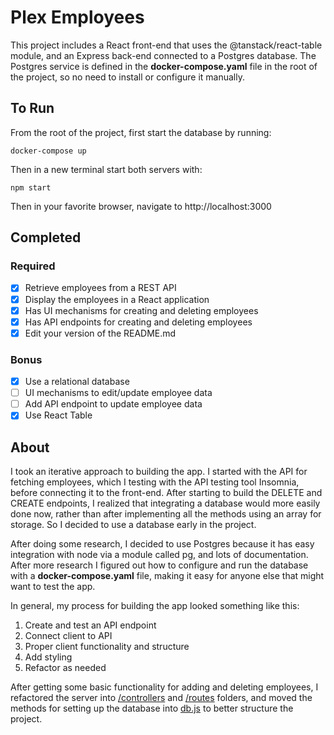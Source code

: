 # Plex Employees

This project includes a React front-end that uses the @tanstack/react-table module, and an Express back-end connected to a Postgres database. The Postgres service is defined in the **docker-compose.yaml** file in the root of the project, so no need to install or configure it manually.

## To Run

From the root of the project, first start the database by running:

```docker-compose up```

Then in a new terminal start both servers with:

```npm start```

Then in your favorite browser, navigate to http://localhost:3000 

## Completed

### Required

- [x] Retrieve employees from a REST API
- [x] Display the employees in a React application
- [x] Has UI mechanisms for creating and deleting employees
- [x] Has API endpoints for creating and deleting employees
- [x] Edit your version of the README.md

### Bonus

- [x] Use a relational database
- [ ] UI mechanisms to edit/update employee data
- [ ] Add API endpoint to update employee data
- [x] Use React Table

## About

I took an iterative approach to building the app. I started with the API for fetching employees, which I testing with the API testing tool Insomnia, before connecting it to the front-end. After starting to build the DELETE and CREATE endpoints, I realized that integrating a database would more easily done now, rather than after implementing all the methods using an array for storage. So I decided to use a database early in the project.

After doing some research, I decided to use Postgres because it has easy integration with node via a module called pg, and lots of documentation. After more research I figured out how to configure and run the database with a **docker-compose.yaml** file, making it easy for anyone else that might want to test the app.

In general, my process for building the app looked something like this:

  1. Create and test an API endpoint
  2. Connect client to API
  3. Proper client functionality and structure
  4. Add styling
  5. Refactor as needed

After getting some basic functionality for adding and deleting employees, I refactored the server into [/controllers](/server/controllers) and [/routes](/server/routes) folders, and moved the methods for setting up the database into [db.js](/server/data/db.js) to better structure the project.

